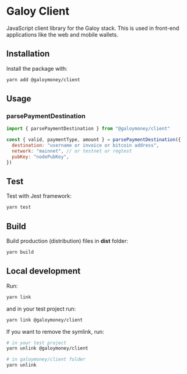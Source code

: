 # Galoy Client

JavaScript client library for the Galoy stack. This is used in front-end applications like the web and mobile wallets.

## Installation

Install the package with:

```bash
yarn add @galoymoney/client
```

## Usage

### parsePaymentDestination

```js
import { parsePaymentDestination } from "@galoymoney/client"

const { valid, paymentType, amount } = parsePaymentDestination({
  destination: "username or invoice or bitcoin address",
  network: "mainnet", // or testnet or regtest
  pubKey: "nodePubKey",
})
```

## Test

Test with Jest framework:

```bash
yarn test
```

## Build

Build production (distribution) files in **dist** folder:

```bash
yarn build
```

## Local development

Run:

```bash
yarn link
```

and in your test project run:

```bash
yarn link @galoymoney/client
```

If you want to remove the symlink, run:

```bash
# in your test project
yarn unlink @galoymoney/client

# in galoymoney/client folder
yarn unlink
```
